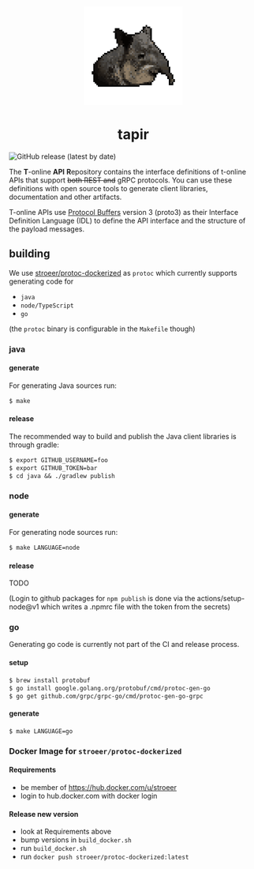 <div align="center">
  <img src="doku/tapir.png" height="200" alt="tapir"/>
   <h1>tapir</h1>
</div>

![GitHub release (latest by date)](https://img.shields.io/github/v/release/stroeer/tapir?style=flat-square)

The **T**-online **API** **R**epository contains the interface definitions of t-online APIs that support ~~both REST and~~ gRPC protocols. You can use these definitions with open source tools to generate client libraries, documentation and other artifacts.

T-online APIs use [Protocol Buffers](https://github.com/google/protobuf) version 3 (proto3) as their Interface Definition Language (IDL) to define the API interface and the structure of the payload messages.

## building

We use [stroeer/protoc-dockerized](https://hub.docker.com/repository/docker/stroeer/protoc-dockerized) as `protoc` which currently supports generating code for

- `java`
- `node/TypeScript`
- `go`

(the `protoc` binary is configurable in the `Makefile` though)

### java

#### generate

For generating Java sources run:

```bash
$ make
```

#### release

The recommended way to build and publish the Java client libraries is through gradle:

```shell script
$ export GITHUB_USERNAME=foo
$ export GITHUB_TOKEN=bar
$ cd java && ./gradlew publish
```

### node

#### generate

For generating node sources run:

```bash
$ make LANGUAGE=node
```

#### release

TODO

(Login to github packages for `npm publish` is done via the actions/setup-node@v1 which writes a .npmrc file with the token from the secrets)

### go

Generating go code is currently not part of the CI and release process.

#### setup

```shell script
$ brew install protobuf
$ go install google.golang.org/protobuf/cmd/protoc-gen-go
$ go get github.com/grpc/grpc-go/cmd/protoc-gen-go-grpc
```

#### generate

```shell script
$ make LANGUAGE=go
```

### Docker Image for `stroeer/protoc-dockerized`

#### Requirements
- be member of https://hub.docker.com/u/stroeer
- login to hub.docker.com with docker login

#### Release new version
- look at Requirements above
- bump versions in `build_docker.sh`
- run `build_docker.sh`
- run `docker push stroeer/protoc-dockerized:latest`


